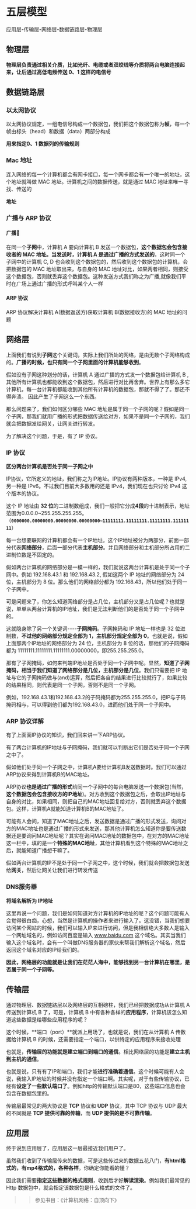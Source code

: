 # 五层模型

应用层-传输层-网络层-数据链路层-物理层

## 物理层

**物理层负责通过相关介质，比如光纤、电缆或者双绞线等介质将两台电脑连接起来，让后通过高低电频传送 0、1 这样的电信号**

## 数据链路层

### 以太网协议

以太网协议规定，一组电信号构成一个数据包，我们把这个数据包称为**帧**，每一个帧由标头（head）和数据（data）两部分构成

**用来指定0、1 数据列的传输规则**

### Mac 地址

连入网络的每一个计算机都会有网卡接口，每一个网卡都会有一个唯一的地址，这个地址就叫做 MAC 地址。计算机之间的数据传送，就是通过 MAC 地址来唯一寻找、传送的

**地址**

### 广播与 ARP 协议

#### 广播📢

在同一个**子网**中，计算机 A 要向计算机 B 发送一个数据包，**这个数据包会包含接收者的 MAC 地址。当发送时，计算机 A 是通过广播的方式发送的**，这时同一个子网中的计算机 C, D 也会收到这个数据包的，然后收到这个数据包的计算机，会把数据包的 MAC 地址取出来，与自身的 MAC 地址对比，如果两者相同，则接受这个数据包，否则就丢弃这个数据包。这种发送方式我们称之为广播,就像我们平时在广场上通过广播的形式呼叫某个人一样

#### ARP 协议

ARP 协议解决计算机 A(数据返送方)获取计算机 B(数据接收方)的 MAC 地址的问题

## 网络层

上面我们有说到**子网**这个关键词，实际上我们所处的网络，是由无数个子网络构成的。**广播的时候，也只有同一个子网里面的计算机能够收到**。

假如没有子网这种划分的话，计算机 A 通过广播的方式发一个数据包给计算机 B , 其他所有计算机也都能收到这个数据包，然后进行对比再舍弃。世界上有那么多它计算机，每一台计算机都能收到其他所有计算机的数据包，那就不得了了。那还不得奔溃。  因此产生了子网这么一个东西。

那么问题来了，我们如何区分哪些 MAC 地址是属于同一个子网的呢？假如是同一个子网，那我们就用广播的形式把数据传送给对方，如果不是同一个子网的，我们就会把数据发给网关，让网关进行转发。

为了解决这个问题，于是，有了 IP 协议。

### IP 协议

**区分两台计算机是否处于同一子网之中**

IP协议，它所定义的地址，我们称之为IP地址。IP协议有两种版本，一种是 IPv4,另一种是 IPv6。不过我们目前大多数用的还是 IPv4，我们现在也只讨论 IPv4 这个版本的协议。

这个 IP 地址由 **32 位**的二进制数组成，我们一般把它分成**4段**的十进制表示，地址范围为0.0.0.0~255.255.255.255。（**`0000000.00000000.00000000.00000000~11111111.11111111.11111111.11111111`**）

每一台想要联网的计算机都会有一个IP地址。这个IP地址被分为两部分，前面一部分代表**网络部分**，后面一部分代表**主机部分**。并且网络部分和主机部分所占用的二进制位数是不固定的。

假如两台计算机的网络部分是一模一样的，我们就说这两台计算机是处于同一个子网中。例如 192.168.43.1 和 192.168.43.2, 假如这两个 IP 地址的网络部分为 24 位，主机部分为 8 位。那么他们的网络部分都为 192.168.43，所以他们处于同一个子网中。

可是问题来了，你怎么知道网络部分是占几位，主机部分又是占几位呢？也就是说，单单从两台计算机的IP地址，我们是无法判断他们的是否处于同一个子网中的。

这就隐身除了另一个关键词----**子网掩码**。子网掩码和 IP 地址一样也是 32 位进制数，**不过他的网络部分规定全部为 1，主机部分规定全部为 0**。也就是说，假如上面那两个IP地址的网络部分为 24 位，主机部分为 8 位的话，那他们的子网掩码都为 11111111.11111111.11111111.00000000，即255.255.255.0。

那有了子网掩码，如何来判端IP地址是否处于同一个子网中呢。显然，**知道了子网掩码，相当于我们知道了网络部分是几位，主机部分是几位**。我们只需要把 IP 地址与它的子网掩码做与(and)运算，然后把各自的结果进行比较就行了，如果比较的结果相同，则代表是同一个子网，否则不是同一个子网。

例如，192.168.43.1和192.168.43.2的子码掩码都为255.255.255.0，把IP与子码掩码相与，可以得到他们都为192.168.43.0，进而他们处于同一个子网中。

### ARP 协议详解

有了上面面IP协议的知识，我们回来讲一下ARP协议。

有了两台计算机的IP地址与子网掩码，我们就可以判断出它们是否处于同一个子网之中了。

假如他们处于同一个子网之中，计算机A要给计算机B发送数据时。我们可以通过ARP协议来得到计算机B的MAC地址。

ARP协议**也是通过广播的形式**给同一个子网中的每台电脑发送一个数据包(当然，**这个数据包会包含接收方的IP地址**)。对方收到这个数据包之后，会取出IP地址与自身的对比，如果相同，则把自己的MAC地址回复给对方，否则就丢弃这个数据包。这样，计算机A就能知道计算机B的MAC地址了。

可能有人会问，知道了MAC地址之后，发送数据是通过广播的形式发送，询问对方的MAC地址也是通过广播的形式来发送，那其他计算机怎么知道你是要传送数据还是要询问MAC地址呢？其实在询问MAC地址的数据包中，在对方的MAC地址这一栏中，填的是一个**特殊的MAC地址**，其他计算机看到这个特殊的MAC地址之后，就能知道广播想干嘛了。

假如两台计算机的IP不是处于同一个子网之中，这个时候，我们就会把数据包发送给**网关**，然后让网关让我们进行转发传送

### DNS服务器

**将域名解析为 IP地址**

这里再说一个问题，我们是如何知道对方计算机的IP地址的呢？这个问题可能有人会觉得很白痴，心想，当然是计算机的操作者来进行输入了。这没错，当我们想要访问某个网站的时候，我们可以输入IP来进行访问，但是我相信绝大多数人是输入一个网址域名的，例如访问百度是输入 www.baidu.com 这个域名。其实当我们输入这个域名时，会有一个叫做DNS服务器的家伙来帮我们解析这个域名，然后返回这个域名对应的IP给我们的。

**因此，网络层的功能就是让我们在茫茫人海中，能够找到另一台计算机在哪里，是否属于同一个子网等。**

## 传输层

通过物理层、数据链路层以及网络层的互相磅柱，我们已经把数据成功从计算机 A传送到计算机 B 了，可是，计算机 B 中有各种各样的**应用程序**，计算机该怎么知道这些数据是给哪些应用程序的呢？

这个时候，**端口（port）**就派上用场了，也就是说，我们在从计算机 A 传数据给计算机 B 的时候，还需要指定一个端口，以供特定的应用程序来接收处理

也就是，**传输层的功能就是建立端口到端口的通信**。相比网络层的功能是**建立主机到主机的通信**。

也就是说，只有有了IP和端口，我们才能**进行准确着通信**。这个时候可能有人会说，我输入IP地址的时候并没有指定一个端口啊。其实呢，对于有些传输协议，已经有**设定了一些默认端口了**。例如http的传输默认端口是80，这些端口信息也会包含在数据包里的。

传输层最常见的两大协议是 **TCP** 协议和 **UDP** 协议，其中 TCP 协议与 UDP 最大的不同就是 **TCP 提供可靠的传输**，而 **UDP 提供的是不可靠传输**。

## 应用层

终于说到应用层了，应用层这一层最接近我们用户了。

虽然我们收到了传输层传来的数据，可是这些传过来的数据五花八门，**有html格式的，有mp4格式的，各种各样**。你确定你能看的懂？

因此我们需要**指定这些数据的格式规则**，收到后才好**解读渲染**。例如我们最常见的 Http 数据包中，就会指定该数据包是什么格式的文件了。

>> 参见书目：《计算机网络：自顶向下》


